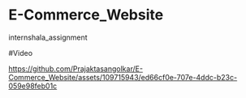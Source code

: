 # E-Commerce_Website
 internshala_assignment

 #Video
 

https://github.com/Prajaktasangolkar/E-Commerce_Website/assets/109715943/ed66cf0e-707e-4ddc-b23c-059e98feb01c


